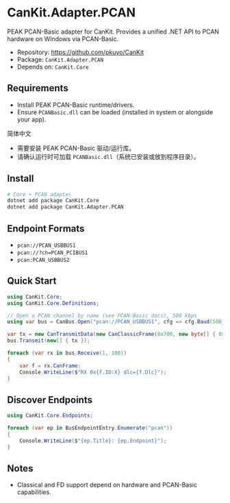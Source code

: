 # CanKit.Adapter.PCAN

PEAK PCAN-Basic adapter for CanKit. Provides a unified .NET API to PCAN hardware on Windows via PCAN-Basic.

- Repository: https://github.com/pkuyo/CanKit
- Package: `CanKit.Adapter.PCAN`
- Depends on: `CanKit.Core`

## Requirements

- Install PEAK PCAN-Basic runtime/drivers.
- Ensure `PCANBasic.dll` can be loaded (installed in system or alongside your app).

简体中文
- 需要安装 PEAK PCAN-Basic 驱动/运行库。
- 请确认运行时可加载 `PCANBasic.dll`（系统已安装或放到程序目录）。

## Install

```bash
# Core + PCAN adapter
dotnet add package CanKit.Core
dotnet add package CanKit.Adapter.PCAN
```

## Endpoint Formats

- `pcan://PCAN_USBBUS1`
- `pcan://?ch=PCAN_PCIBUS1`
- `pcan:PCAN_USBBUS2`

## Quick Start

```csharp
using CanKit.Core;
using CanKit.Core.Definitions;

// Open a PCAN channel by name (see PCAN-Basic docs), 500 kbps
using var bus = CanBus.Open("pcan://PCAN_USBBUS1", cfg => cfg.Baud(500_000));

var tx = new CanTransmitData(new CanClassicFrame(0x700, new byte[] { 0x01 }));
bus.Transmit(new[] { tx });

foreach (var rx in bus.Receive(1, 100))
{
    var f = rx.CanFrame;
    Console.WriteLine($"RX 0x{f.ID:X} dlc={f.Dlc}");
}
```

## Discover Endpoints

```csharp
using CanKit.Core.Endpoints;

foreach (var ep in BusEndpointEntry.Enumerate("pcan"))
{
    Console.WriteLine($"{ep.Title}: {ep.Endpoint}");
}
```

## Notes

- Classical and FD support depend on hardware and PCAN-Basic capabilities.
